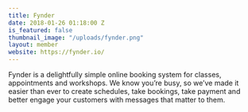 ```yaml
---
title: Fynder
date: 2018-01-26 01:18:00 Z
is_featured: false
thumbnail_image: "/uploads/fynder.png"
layout: member
website: https://fynder.io/
---
```


Fynder is a delightfully simple online booking system for classes, appointments and workshops. We know you’re busy, so we’ve made it easier than ever to create schedules, take bookings, take payment and better engage your customers with messages that matter to them.